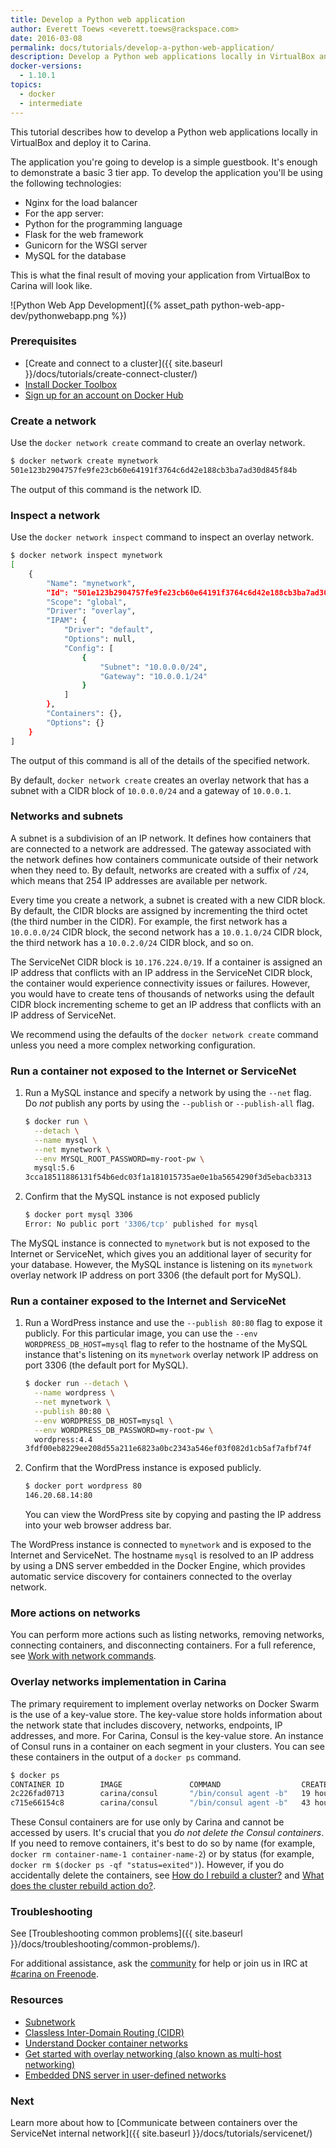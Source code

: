 ```yaml
---
title: Develop a Python web application
author: Everett Toews <everett.toews@rackspace.com>
date: 2016-03-08
permalink: docs/tutorials/develop-a-python-web-application/
description: Develop a Python web applications locally in VirtualBox and deploy it to Carina
docker-versions:
  - 1.10.1
topics:
  - docker
  - intermediate
---
```


This tutorial describes how to develop a Python web applications locally in VirtualBox and deploy it to Carina.

The application you're going to develop is a simple guestbook. It's enough to demonstrate a basic 3 tier app. To develop the application you'll be using the following technologies:

* Nginx for the load balancer
* For the app server:
 * Python for the programming language
 * Flask for the web framework
 * Gunicorn for the WSGI server
* MySQL for the database

This is what the final result of moving your application from VirtualBox to Carina will look like.

![Python Web App Development]({% asset_path python-web-app-dev/pythonwebapp.png %})

### Prerequisites

* [Create and connect to a cluster]({{ site.baseurl }}/docs/tutorials/create-connect-cluster/)
* [Install Docker Toolbox](https://www.docker.com/products/docker-toolbox)
* [Sign up for an account on Docker Hub](https://hub.docker.com/)

### Create a network

Use the `docker network create` command to create an overlay network.

```bash
$ docker network create mynetwork
501e123b2904757fe9fe23cb60e64191f3764c6d42e188cb3ba7ad30d845f84b
```

The output of this command is the network ID.

### Inspect a network

Use the `docker network inspect` command to inspect an overlay network.

```bash
$ docker network inspect mynetwork
[
    {
        "Name": "mynetwork",
        "Id": "501e123b2904757fe9fe23cb60e64191f3764c6d42e188cb3ba7ad30d845f84b",
        "Scope": "global",
        "Driver": "overlay",
        "IPAM": {
            "Driver": "default",
            "Options": null,
            "Config": [
                {
                    "Subnet": "10.0.0.0/24",
                    "Gateway": "10.0.0.1/24"
                }
            ]
        },
        "Containers": {},
        "Options": {}
    }
]
```

The output of this command is all of the details of the specified network.

By default, `docker network create` creates an overlay network that has a subnet with a CIDR block of `10.0.0.0/24` and a gateway of `10.0.0.1`.

### Networks and subnets

A subnet is a subdivision of an IP network. It defines how containers that are connected to a network are addressed. The gateway associated with the network defines how containers communicate outside of their network when they need to. By default, networks are created with a suffix of `/24`, which means that 254 IP addresses are available per network.

Every time you create a network, a subnet is created with a new CIDR block. By default, the CIDR blocks are assigned by incrementing the third octet (the third number in the CIDR). For example, the first network has a `10.0.0.0/24` CIDR block, the second network has a `10.0.1.0/24` CIDR block, the third network has a `10.0.2.0/24` CIDR block, and so on.

The ServiceNet CIDR block is `10.176.224.0/19`. If a container is assigned an IP address that conflicts with an IP address in the ServiceNet CIDR block, the container would experience connectivity issues or failures. However, you would have to create tens of thousands of networks using the default CIDR block incrementing scheme to get an IP address that conflicts with an IP address of ServiceNet.

We recommend using the defaults of the `docker network create` command unless you need a more complex networking configuration.

### Run a container not exposed to the Internet or ServiceNet

1. Run a MySQL instance and specify a network by using the `--net` flag. Do _not_ publish any ports by using the `--publish` or `--publish-all` flag.

    ```bash
    $ docker run \
      --detach \
      --name mysql \
      --net mynetwork \
      --env MYSQL_ROOT_PASSWORD=my-root-pw \
      mysql:5.6
    3cca18511886131f54b6edc03f1a181015735ae0e1ba5654290f3d5ebacb3313
    ```

1. Confirm that the MySQL instance is not exposed publicly

    ```bash
    $ docker port mysql 3306
    Error: No public port '3306/tcp' published for mysql
    ```

The MySQL instance is connected to `mynetwork` but is not exposed to the Internet or ServiceNet, which gives you an additional layer of security for your database. However, the MySQL instance is listening on its `mynetwork` overlay network IP address on port 3306 (the default port for MySQL).

### Run a container exposed to the Internet and ServiceNet

1. Run a WordPress instance and use the `--publish 80:80` flag to expose it publicly. For this particular image, you can use the `--env WORDPRESS_DB_HOST=mysql` flag to refer to the hostname of the MySQL instance that's listening on its `mynetwork` overlay network IP address on port 3306 (the default port for MySQL).

    ```bash
    $ docker run --detach \
      --name wordpress \
      --net mynetwork \
      --publish 80:80 \
      --env WORDPRESS_DB_HOST=mysql \
      --env WORDPRESS_DB_PASSWORD=my-root-pw \
      wordpress:4.4
    3fdf00eb8229ee208d55a211e6823a0bc2343a546ef03f082d1cb5af7afbf74f
    ```

1. Confirm that the WordPress instance is exposed publicly.

    ```bash
    $ docker port wordpress 80
    146.20.68.14:80
    ```

    You can view the WordPress site by copying and pasting the IP address into your web browser address bar.

The WordPress instance is connected to `mynetwork` and is exposed to the Internet and ServiceNet. The hostname `mysql` is resolved to an IP address by using a DNS server embedded in the Docker Engine, which provides automatic service discovery for containers connected to the overlay network.

### More actions on networks

You can perform more actions such as listing networks, removing networks, connecting containers, and disconnecting containers. For a full reference, see [Work with network commands](https://docs.docker.com/engine/userguide/networking/work-with-networks/).

### Overlay networks implementation in Carina

The primary requirement to implement overlay networks on Docker Swarm is the use of a key-value store. The key-value store holds information about the network state that includes discovery, networks, endpoints, IP addresses, and more. For Carina, Consul is the key-value store. An instance of Consul runs in a container on each segment in your clusters. You can see these containers in the output of a `docker ps` command.

```bash
$ docker ps
CONTAINER ID        IMAGE               COMMAND                  CREATED             STATUS              PORTS               NAMES
2c226fad0713        carina/consul       "/bin/consul agent -b"   19 hours ago        Up 19 hours                             96afcb76-6483-443e-941d-df9f803a4628-n2/carina-svcd
c715e66154c8        carina/consul       "/bin/consul agent -b"   43 hours ago        Up 43 hours                             96afcb76-6483-443e-941d-df9f803a4628-n1/carina-svcd
```

These Consul containers are for use only by Carina and cannot be accessed by users. It's crucial that you _do not delete the Consul containers_. If you need to remove containers, it's best to do so by name (for example, `docker rm container-name-1 container-name-2`) or by status (for example, `docker rm $(docker ps -qf "status=exited")`). However, if you do accidentally delete the containers, see [How do I rebuild a cluster?]({{site.baseurl}}/docs/reference/faq/#how-do-i-rebuild-a-cluster) and [What does the cluster rebuild action do?]({{site.baseurl}}/docs/reference/faq/#what-does-the-cluster-rebuild-action-do).

### Troubleshooting

See [Troubleshooting common problems]({{ site.baseurl }}/docs/troubleshooting/common-problems/).

For additional assistance, ask the [community](https://community.getcarina.com/) for help or join us in IRC at [#carina on Freenode](http://webchat.freenode.net/?channels=carina).

### Resources

* [Subnetwork](https://en.wikipedia.org/wiki/Subnetwork)
* [Classless Inter-Domain Routing (CIDR)](https://en.wikipedia.org/wiki/Classless_Inter-Domain_Routing)
* [Understand Docker container networks](https://docs.docker.com/engine/userguide/networking/dockernetworks/)
* [Get started with overlay networking (also known as multi-host networking)](https://docs.docker.com/engine/userguide/networking/get-started-overlay/)
* [Embedded DNS server in user-defined networks](https://docs.docker.com/engine/userguide/networking/configure-dns/)

### Next

Learn more about how to [Communicate between containers over the ServiceNet internal network]({{ site.baseurl }}/docs/tutorials/servicenet/)
